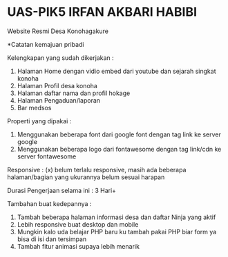 # UAS-PIK5 IRFAN AKBARI HABIBI

Website Resmi Desa Konohagakure

*Catatan kemajuan pribadi

Kelengkapan yang sudah dikerjakan :
1. Halaman Home dengan vidio embed dari youtube dan sejarah singkat konoha 
2. Halaman Profil desa konoha 
3. Halaman daftar nama dan profil hokage
4. Halaman Pengaduan/laporan 
5. Bar medsos 

Properti yang dipakai :
1. Menggunakan beberapa font dari google font dengan tag link ke server google 
2. Menggunakan beberapa logo dari fontawesome dengan tag link/cdn ke server fontawesome

Responsive :
(x) belum terlalu responsive, masih ada beberapa halaman/bagian yang ukurannya belum sesuai harapan

Durasi Pengerjaan selama ini :
3 Hari+

Tambahan buat kedepannya :
1. Tambah beberapa halaman informasi desa dan daftar Ninja yang aktif
2. Lebih responsive buat desktop dan mobile
3. Mungkin kalo uda belajar PHP baru ku tambah pakai PHP biar form ya bisa di isi dan tersimpan
4. Tambah fitur animasi supaya lebih menarik
